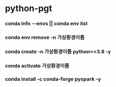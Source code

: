 # python-pgt

### conda info --envs || conda env list
### conda env remove -n 가상환경이름
### conda create -n 가상환경이름 python==3.8 -y
### conda activate 가상환경이름

### conda install -c conda-forge pyspark -y
